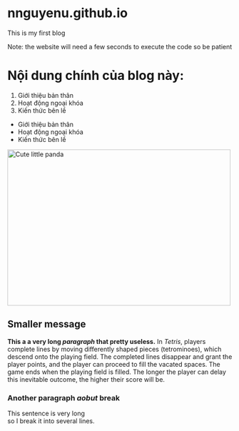 # nnguyenu.github.io
This is my first blog

Note: the website will need a few seconds to execute the code so be patient

<html>
  <head>
    <meta charset="utf-8">
  </head>
  <body>
    <h1>Nội dung chính của blog này:</h1>
        <ol>
          <li>Giới thiệu bản thân</li>
          <li>Hoạt động ngoại khóa</li>
          <li>Kiến thức bên lề</li>
        </ol>
        <ul>
          <li>Giới thiệu bản thân</li>
          <li>Hoạt động ngoại khóa</li>
          <li>Kiến thức bên lề</li>
        </ul>
        <img src="https://filmdaily.co/wp-content/uploads/2020/08/cutepanda-lede-1300x869.jpg" alt="Cute little panda" width="500" height="350">
        <h2>Smaller message</h2>
        <p><strong>This a a very long <em>paragraph</em> that pretty useless.</strong> In <em>Tetris</em>, players complete lines by moving differently shaped pieces (tetrominoes), which descend onto the playing field. The completed lines disappear and grant the player points, and the player can proceed to fill the vacated spaces. The game ends when the playing field is filled. The longer the player can delay this inevitable outcome, the higher their score will be.</p>
        <h3>Another paragraph <em>aobut</em> break </h3>
        <p>This sentence is very long <br> 
        so I break it into several lines. </p>
  </body>
</html>
